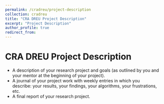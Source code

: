 ```yaml
---
permalink: /cradreu/project-description
collection: cradreu
title: "CRA DREU Project Description"
excerpt: "Project Description"
author_profile: true
redirect_from: 
---
```


CRA DREU Project Description
======

* A description of your research project and goals (as outlined by you and your mentor at the beginning of your project).
* A journal of your project work with weekly entries in which you  describe: your results, your findings, your algorithms, your  frustrations, etc.
* A final report of your research project.


